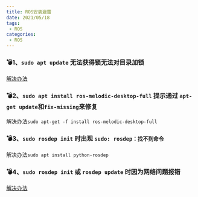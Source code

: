 ```yaml
---
title: ROS安装避雷
date: 2021/05/18
tags: 
 - ROS
categories:
 - ROS
---
```


### 💣1、`sudo apt update` 无法获得锁无法对目录加锁

[解决办法](https://www.cnblogs.com/liuyang1995/p/8919986.html)

### 💣2、`sudo apt install ros-melodic-desktop-full` 提示通过 `apt-get update`和`fix-missing`来修复

解决办法`sudo apt-get -f install ros-melodic-desktop-full`

### 💣3、`sudo rosdep init` 时出现 `sudo: rosdep：找不到命令`

解决办法`sudo apt install python-rosdep`

### 💣4、`sudo rosdep init` 或 `rosdep update` 时因为网络问题报错

[解决办法](https://blog.csdn.net/sinat_25923849/article/details/107976434?utm_medium=distribute.pc_relevant.none-task-blog-2%7Edefault%7EBlogCommendFromMachineLearnPai2%7Edefault-12.control&depth_1-utm_source=distribute.pc_relevant.none-task-blog-2%7Edefault%7EBlogCommendFromMachineLearnPai2%7Edefault-12.control)